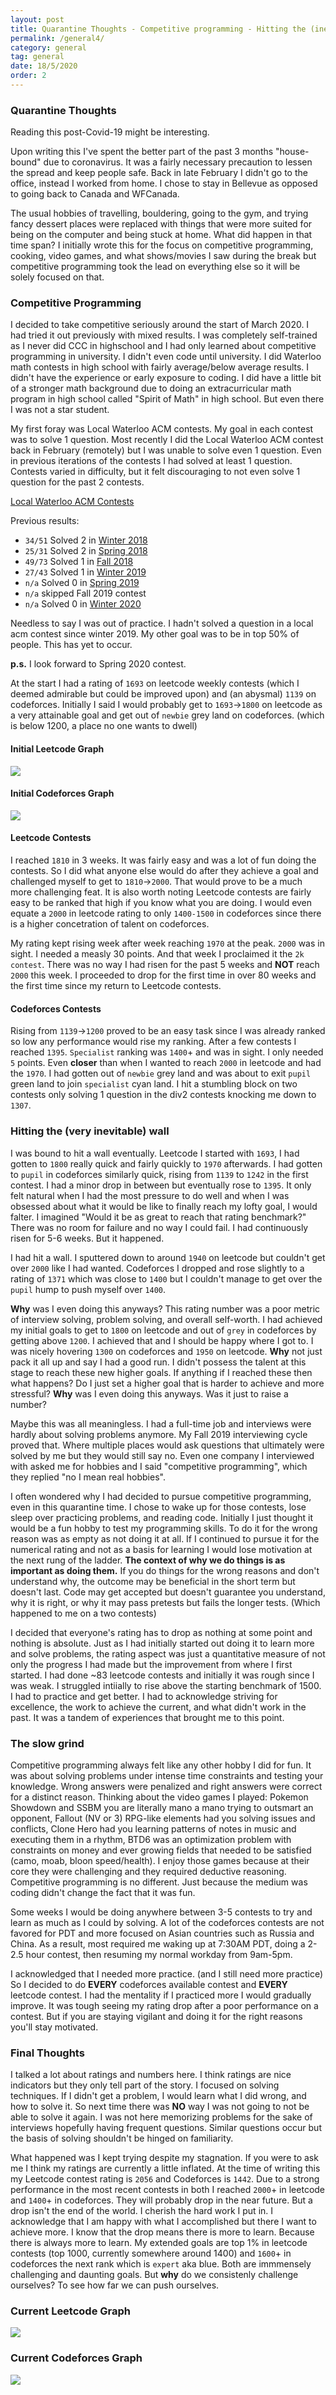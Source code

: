 ```yaml
---
layout: post
title: Quarantine Thoughts - Competitive programming - Hitting the (inevitable) wall - The slow grind
permalink: /general4/
category: general
tag: general
date: 18/5/2020
order: 2
---
```


### Quarantine Thoughts

Reading this post-Covid-19 might be interesting.

Upon writing this I've spent the better part of the past 3 months "house-bound" due to coronavirus. It was a fairly necessary precaution to lessen the spread and keep people safe. Back in late February I didn't go to the office, instead I worked from home. I chose to stay in Bellevue as opposed to going back to Canada and WFCanada.

The usual hobbies of travelling, bouldering, going to the gym, and trying fancy dessert places were replaced with things that were more suited for being on the computer and being stuck at home. What did happen in that time span? I initially wrote this for the focus on competitive programming, cooking, video games, and what shows/movies I saw during the break but competitive programming took the lead on everything else so it will be solely focused on that.

### Competitive Programming

I decided to take competitive seriously around the start of March 2020. I had tried it out previously with mixed results. I was completely self-trained as I never did CCC in highschool and I had only learned about competitive programming in university. I didn't even code until university. I did Waterloo math contests in high school with fairly average/below average results. I didn't have the experience or early exposure to coding. I did have a little bit of a stronger math background due to doing an extracurricular math program in high school called "Spirit of Math" in high school. But even there I was not a star student.

My first foray was Local Waterloo ACM contests. My goal in each contest was to solve 1 question. Most recently I did the Local Waterloo ACM contest back in February (remotely) but I was unable to solve even 1 question. Even in previous iterations of the contests I had solved at least 1 question. Contests varied in difficulty, but it felt discouraging to not even solve 1 question for the past 2 contests.

[Local Waterloo ACM Contests](https://uwaterloo.ca/international-collegiate-programming-contest/past-local-contest-results)

Previous results:
- `34/51` Solved 2 in [Winter 2018](http://acm.student.cs.uwaterloo.ca/~acm00/180210score.html)
- `25/31` Solved 2 in [Spring 2018](http://acm.student.cs.uwaterloo.ca/~acm00/180616score.html)
- `49/73` Solved 1 in [Fall 2018](http://acm.student.cs.uwaterloo.ca/~acm00/180930score.html)
- `27/43` Solved 1 in [Winter 2019](http://acm.student.cs.uwaterloo.ca/~acm00/190209score.html)
- `n/a` Solved 0 in [Spring 2019](http://acm.student.cs.uwaterloo.ca/~acm00/190622score.html)
- `n/a` skipped Fall 2019 contest
- `n/a` Solved 0 in [Winter 2020](http://acm.student.cs.uwaterloo.ca/~acm00/200201score.html)

Needless to say I was out of practice. I hadn't solved a question in a local acm contest since winter 2019. My other goal was to be in top 50% of people. This has yet to occur.

**p.s.** I look forward to Spring 2020 contest.

At the start I had a rating of `1693` on leetcode weekly contests (which I deemed admirable but could be improved upon) and (an abysmal) `1139` on codeforces. Initially I said I would probably get to `1693`->`1800` on leetcode as a very attainable goal and get out of `newbie` grey land on codeforces. (which is below 1200, a place no one wants to dwell)

#### Initial Leetcode Graph

<img src="/blog/general/4/lc_before.png">

#### Initial Codeforces Graph

<img src="/blog/general/4/cf_before.png">

#### Leetcode Contests

I reached `1810` in 3 weeks. It was fairly easy and was a lot of fun doing the contests. So I did what anyone else would do after they achieve a goal and challenged myself to get to `1810`->`2000`. That would prove to be a much more challenging feat. It is also worth noting Leetcode contests are fairly easy to be ranked that high if you know what you are doing. I would even equate a `2000` in leetcode rating to only `1400-1500` in codeforces since there is a higher concetration of talent on codeforces.

My rating kept rising week after week reaching `1970` at the peak. `2000` was in sight. I needed a measly 30 points. And that week I proclaimed it the `2k contest`. There was no way I had risen for the past 5 weeks and **NOT** reach `2000` this week. I proceeded to drop for the first time in over 80 weeks and the first time since my return to Leetcode contests.

#### Codeforces Contests

Rising from `1139`->`1200` proved to be an easy task since I was already ranked so low any performance would rise my ranking. After a few contests I reached `1395`. `Specialist` ranking was `1400`+ and was in sight. I only needed `5` points. Even **closer** than when I wanted to reach `2000` in leetcode and had the `1970`. I had gotten out of `newbie` grey land and was about to exit `pupil` green land to join `specialist` cyan land. I hit a stumbling block on two contests only solving 1 question in the div2 contests knocking me down to `1307`.

### Hitting the (very inevitable) wall

I was bound to hit a wall eventually. Leetcode I started with `1693`, I had gotten to `1800` really quick and fairly quickly to `1970` afterwards. I had gotten to `pupil` in codeforces similarly quick, rising from `1139` to `1242` in the first contest. I had a minor drop in between but eventually rose to `1395`. It only felt natural when I had the most pressure to do well and when I was obsessed about what it would be like to finally reach my lofty goal, I would falter. I imagined "Would it be as great to reach that rating benchmark?" There was no room for failure and no way I could fail. I had continuously risen for 5-6 weeks. But it happened.

I had hit a wall. I sputtered down to around `1940` on leetcode but couldn't get over `2000` like I had wanted. Codeforces I dropped and rose slightly to a rating of `1371` which was close to `1400` but I couldn't manage to get over the `pupil` hump to push myself over `1400`.

**Why** was I even doing this anyways? This rating number was a poor metric of interview solving, problem solving, and overall self-worth. I had achieved my initial goals to get to `1800` on leetcode and out of `grey` in codeforces by getting above `1200`. I achieved that and I should be happy where I got to. I was nicely hovering `1300` on codeforces and `1950` on leetcode. **Why** not just pack it all up and say I had a good run. I didn't possess the talent at this stage to reach these new higher goals. If anything if I reached these then what happens? Do I just set a higher goal that is harder to achieve and more stressful? **Why** was I even doing this anyways. Was it just to raise a number?

Maybe this was all meaningless. I had a full-time job and interviews were hardly about solving problems anymore. My Fall 2019 interviewing cycle proved that. Where multiple places would ask questions that ultimately were solved by me but they would still say no. Even one company I interviewed with asked me for hobbies and I said "competitive programming", which they replied "no I mean real hobbies".

I often wondered why I had decided to pursue competitive programming, even in this quarantine time. I chose to wake up for those contests, lose sleep over practicing problems, and reading code. Initially I just thought it would be a fun hobby to test my programming skills. To do it for the wrong reason was as empty as not doing it at all. If I continued to pursue it for the numerical rating and not as a basis for learning I would lose motivation at the next rung of the ladder. **The context of why we do things is as important as doing them.** If you do things for the wrong reasons and don't understand why, the outcome may be beneficial in the short term but doesn't last. Code may get accepted but doesn't guarantee you understand, why it is right, or why it may pass pretests but fails the longer tests. (Which happened to me on a two contests)

I decided that everyone's rating has to drop as nothing at some point and nothing is absolute. Just as I had initially started out doing it to learn more and solve problems, the rating aspect was just a quantitative measure of not only the progress I had made but the improvement from where I first started. I had done ~83 leetcode contests and initially it was rough since I was weak. I struggled intiially to rise above the starting benchmark of 1500. I had to practice and get better. I had to acknowledge striving for excellence, the work to achieve the current, and what didn't work in the past. It was a tandem of experiences that brought me to this point.

### The slow grind

Competitive programming always felt like any other hobby I did for fun. It was about solving problems under intense time constraints and testing your knowledge. Wrong answers were penalized and right answers were correct for a distinct reason. Thinking about the video games I played: Pokemon Showdown and SSBM you are literally mano a mano trying to outsmart an opponent, Fallout (NV or 3) RPG-like elements had you solving issues and conflicts, Clone Hero had you learning patterns of notes in music and executing them in a rhythm, BTD6 was an optimization problem with constraints on money and ever growing fields that needed to be satisfied (camo, moab, bloon speed/health). I enjoy those games because at their core they were challenging and they required deductive reasoning. Competitive programming is no different. Just because the medium was coding didn't change the fact that it was fun.

Some weeks I would be doing anywhere between 3-5 contests to try and learn as much as I could by solving. A lot of the codeforces contests are not favored for PDT and more focused on Asian countries such as Russia and China. As a result, most required me waking up at 7:30AM PDT, doing a 2-2.5 hour contest, then resuming my normal workday from 9am-5pm.

I acknowledged that I needed more practice. (and I still need more practice) So I decided to do **EVERY** codeforces available contest and **EVERY** leetcode contest. I had the mentality if I practiced more I would gradually improve. It was tough seeing my rating drop after a poor performance on a contest. But if you are staying vigilant and doing it for the right reasons you'll stay motivated.

### Final Thoughts

I talked a lot about ratings and numbers here. I think ratings are nice indicators but they only tell part of the story. I focused on solving techniques. If I didn't get a problem, I would learn what I did wrong, and how to solve it. So next time there was **NO** way I was not going to not be able to solve it again. I was not here memorizing problems for the sake of interviews hopefully having frequent questions. Similar questions occur but the basis of solving shouldn't be hinged on familiarity.

What happened was I kept trying despite my stagnation. If you were to ask me I think my ratings are currently a little inflated. At the time of writing this my Leetcode contest rating is `2056` and Codeforces is `1442`. Due to a strong performance in the most recent contests in both I reached `2000`+ in leetcode and `1400`+ in codeforces. They will probably drop in the near future. But a drop isn't the end of the world. I cherish the hard work I put in. I acknowledge that I am happy with what I accomplished but there I want to achieve more. I know that the drop means there is more to learn. Because there is always more to learn. My extended goals are top 1% in leetcode contests (top 1000, currently somewhere around 1400) and `1600`+ in codeforces the next rank which is `expert` aka blue. Both are immmensely challenging and daunting goals. But **why** do we consistenly challenge ourselves? To see how far we can push ourselves.

### Current Leetcode Graph

<img src="/blog/general/4/lc_after.png">

### Current Codeforces Graph

<img src="/blog/general/4/cf_after.png">
